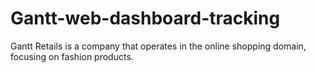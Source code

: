 # Gantt-web-dashboard-tracking
Gantt Retails is a company that operates in the online shopping domain, focusing on fashion products.
